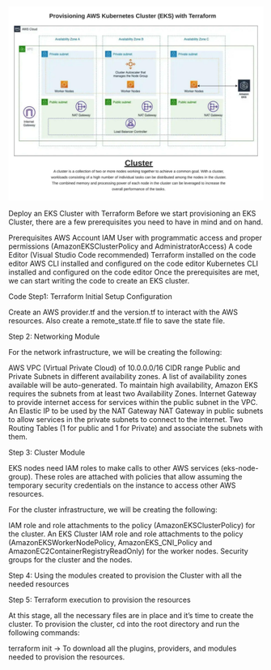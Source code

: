 ![IMAGE!](https://github.com/olusegun45/EKS-terra/blob/main/Architerctural%20diagram.jpeg?raw=true)

Deploy an EKS Cluster with Terraform
Before we start provisioning an EKS Cluster, there are a few prerequisites you need to have in mind and on hand.

Prerequisites
AWS Account
IAM User with programmatic access and proper permissions (AmazonEKSClusterPolicy and AdministratorAccess)
A code Editor (Visual Studio Code recommended)
Terraform installed on the code editor
AWS CLI installed and configured on the code editor
Kubernetes CLI installed and configured on the code editor
Once the prerequisites are met, we can start writing the code to create an EKS cluster.

Code
Step1: Terraform Initial Setup Configuration

Create an AWS provider.tf and the version.tf to interact with the AWS resources. Also create a remote_state.tf file to save the state file.

Step 2: Networking Module

For the network infrastructure, we will be creating the following:

AWS VPC (Virtual Private Cloud) of 10.0.0.0/16 CIDR range
Public and Private Subnets in different availability zones. A list of availability zones available will be auto-generated. To maintain high availability, Amazon EKS requires the subnets from at least two Availability Zones.
Internet Gateway to provide internet access for services within the public subnet in the VPC.
An Elastic IP to be used by the NAT Gateway
NAT Gateway in public subnets to allow services in the private subnets to connect to the internet.
Two Routing Tables (1 for public and 1 for Private) and associate the subnets with them.

Step 3: Cluster Module

EKS nodes need IAM roles to make calls to other AWS services (eks-node-group). These roles are attached with policies that allow assuming the temporary security credentials on the instance to access other AWS resources.

For the cluster infrastructure, we will be creating the following:

IAM role and role attachments to the policy (AmazonEKSClusterPolicy) for the cluster.
An EKS Cluster
IAM role and role attachments to the policy (AmazonEKSWorkerNodePolicy, AmazonEKS_CNI_Policy and AmazonEC2ContainerRegistryReadOnly) for the worker nodes.
Security groups for the cluster and the nodes.

Step 4: Using the modules created to provision the Cluster with all the needed resources

Step 5: Terraform execution to provision the resources

At this stage, all the necessary files are in place and it’s time to create the cluster. To provision the cluster, cd into the root directory and run the following commands:

terraform init → To download all the plugins, providers, and modules needed to provision the resources.


